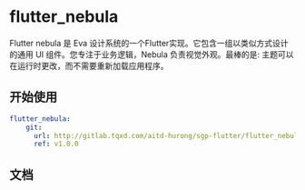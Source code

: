 # flutter_nebula

Flutter nebula 是 Eva 设计系统的一个Flutter实现。它包含一组以类似方式设计的通用 UI 组件。您专注于业务逻辑，Nebula 负责视觉外观。最棒的是: 主题可以在运行时更改，而不需要重新加载应用程序。

## 开始使用

```yaml
flutter_nebula:
    git: 
      url: http://gitlab.tqxd.com/aitd-hurong/sgp-flutter/flutter_nebula.git
      ref: v1.0.0
```

## 文档


